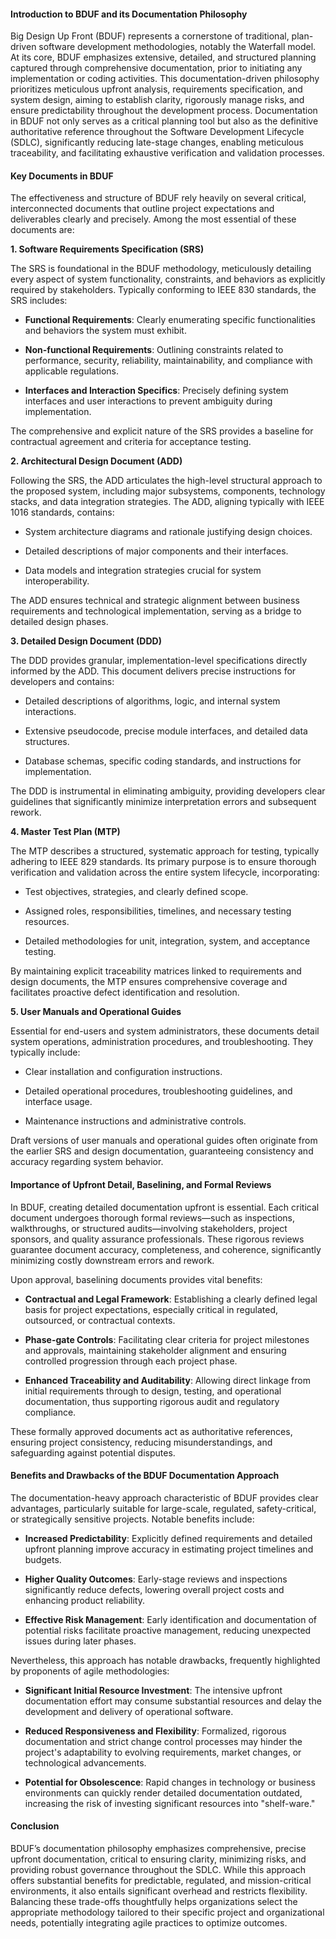 #### Introduction to BDUF and its Documentation Philosophy

Big Design Up Front (BDUF) represents a cornerstone of traditional, plan-driven software development methodologies, notably the Waterfall model. At its core, BDUF emphasizes extensive, detailed, and structured planning captured through comprehensive documentation, prior to initiating any implementation or coding activities. This documentation-driven philosophy prioritizes meticulous upfront analysis, requirements specification, and system design, aiming to establish clarity, rigorously manage risks, and ensure predictability throughout the development process. Documentation in BDUF not only serves as a critical planning tool but also as the definitive authoritative reference throughout the Software Development Lifecycle (SDLC), significantly reducing late-stage changes, enabling meticulous traceability, and facilitating exhaustive verification and validation processes.

#### Key Documents in BDUF

The effectiveness and structure of BDUF rely heavily on several critical, interconnected documents that outline project expectations and deliverables clearly and precisely. Among the most essential of these documents are:

**1. Software Requirements Specification (SRS)**

The SRS is foundational in the BDUF methodology, meticulously detailing every aspect of system functionality, constraints, and behaviors as explicitly required by stakeholders. Typically conforming to IEEE 830 standards, the SRS includes:

- **Functional Requirements**: Clearly enumerating specific functionalities and behaviors the system must exhibit.
    
- **Non-functional Requirements**: Outlining constraints related to performance, security, reliability, maintainability, and compliance with applicable regulations.
    
- **Interfaces and Interaction Specifics**: Precisely defining system interfaces and user interactions to prevent ambiguity during implementation.
    

The comprehensive and explicit nature of the SRS provides a baseline for contractual agreement and criteria for acceptance testing.

**2. Architectural Design Document (ADD)**

Following the SRS, the ADD articulates the high-level structural approach to the proposed system, including major subsystems, components, technology stacks, and data integration strategies. The ADD, aligning typically with IEEE 1016 standards, contains:

- System architecture diagrams and rationale justifying design choices.
    
- Detailed descriptions of major components and their interfaces.
    
- Data models and integration strategies crucial for system interoperability.
    

The ADD ensures technical and strategic alignment between business requirements and technological implementation, serving as a bridge to detailed design phases.

**3. Detailed Design Document (DDD)**

The DDD provides granular, implementation-level specifications directly informed by the ADD. This document delivers precise instructions for developers and contains:

- Detailed descriptions of algorithms, logic, and internal system interactions.
    
- Extensive pseudocode, precise module interfaces, and detailed data structures.
    
- Database schemas, specific coding standards, and instructions for implementation.
    

The DDD is instrumental in eliminating ambiguity, providing developers clear guidelines that significantly minimize interpretation errors and subsequent rework.

**4. Master Test Plan (MTP)**

The MTP describes a structured, systematic approach for testing, typically adhering to IEEE 829 standards. Its primary purpose is to ensure thorough verification and validation across the entire system lifecycle, incorporating:

- Test objectives, strategies, and clearly defined scope.
    
- Assigned roles, responsibilities, timelines, and necessary testing resources.
    
- Detailed methodologies for unit, integration, system, and acceptance testing.
    

By maintaining explicit traceability matrices linked to requirements and design documents, the MTP ensures comprehensive coverage and facilitates proactive defect identification and resolution.

**5. User Manuals and Operational Guides**

Essential for end-users and system administrators, these documents detail system operations, administration procedures, and troubleshooting. They typically include:

- Clear installation and configuration instructions.
    
- Detailed operational procedures, troubleshooting guidelines, and interface usage.
    
- Maintenance instructions and administrative controls.
    

Draft versions of user manuals and operational guides often originate from the earlier SRS and design documentation, guaranteeing consistency and accuracy regarding system behavior.

#### Importance of Upfront Detail, Baselining, and Formal Reviews

In BDUF, creating detailed documentation upfront is essential. Each critical document undergoes thorough formal reviews—such as inspections, walkthroughs, or structured audits—involving stakeholders, project sponsors, and quality assurance professionals. These rigorous reviews guarantee document accuracy, completeness, and coherence, significantly minimizing costly downstream errors and rework.

Upon approval, baselining documents provides vital benefits:

- **Contractual and Legal Framework**: Establishing a clearly defined legal basis for project expectations, especially critical in regulated, outsourced, or contractual contexts.
    
- **Phase-gate Controls**: Facilitating clear criteria for project milestones and approvals, maintaining stakeholder alignment and ensuring controlled progression through each project phase.
    
- **Enhanced Traceability and Auditability**: Allowing direct linkage from initial requirements through to design, testing, and operational documentation, thus supporting rigorous audit and regulatory compliance.
    

These formally approved documents act as authoritative references, ensuring project consistency, reducing misunderstandings, and safeguarding against potential disputes.

#### Benefits and Drawbacks of the BDUF Documentation Approach

The documentation-heavy approach characteristic of BDUF provides clear advantages, particularly suitable for large-scale, regulated, safety-critical, or strategically sensitive projects. Notable benefits include:

- **Increased Predictability**: Explicitly defined requirements and detailed upfront planning improve accuracy in estimating project timelines and budgets.
    
- **Higher Quality Outcomes**: Early-stage reviews and inspections significantly reduce defects, lowering overall project costs and enhancing product reliability.
    
- **Effective Risk Management**: Early identification and documentation of potential risks facilitate proactive management, reducing unexpected issues during later phases.
    

Nevertheless, this approach has notable drawbacks, frequently highlighted by proponents of agile methodologies:

- **Significant Initial Resource Investment**: The intensive upfront documentation effort may consume substantial resources and delay the development and delivery of operational software.
    
- **Reduced Responsiveness and Flexibility**: Formalized, rigorous documentation and strict change control processes may hinder the project's adaptability to evolving requirements, market changes, or technological advancements.
    
- **Potential for Obsolescence**: Rapid changes in technology or business environments can quickly render detailed documentation outdated, increasing the risk of investing significant resources into "shelf-ware."
    

#### Conclusion

BDUF’s documentation philosophy emphasizes comprehensive, precise upfront documentation, critical to ensuring clarity, minimizing risks, and providing robust governance throughout the SDLC. While this approach offers substantial benefits for predictable, regulated, and mission-critical environments, it also entails significant overhead and restricts flexibility. Balancing these trade-offs thoughtfully helps organizations select the appropriate methodology tailored to their specific project and organizational needs, potentially integrating agile practices to optimize outcomes.